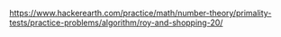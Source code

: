 https://www.hackerearth.com/practice/math/number-theory/primality-tests/practice-problems/algorithm/roy-and-shopping-20/
